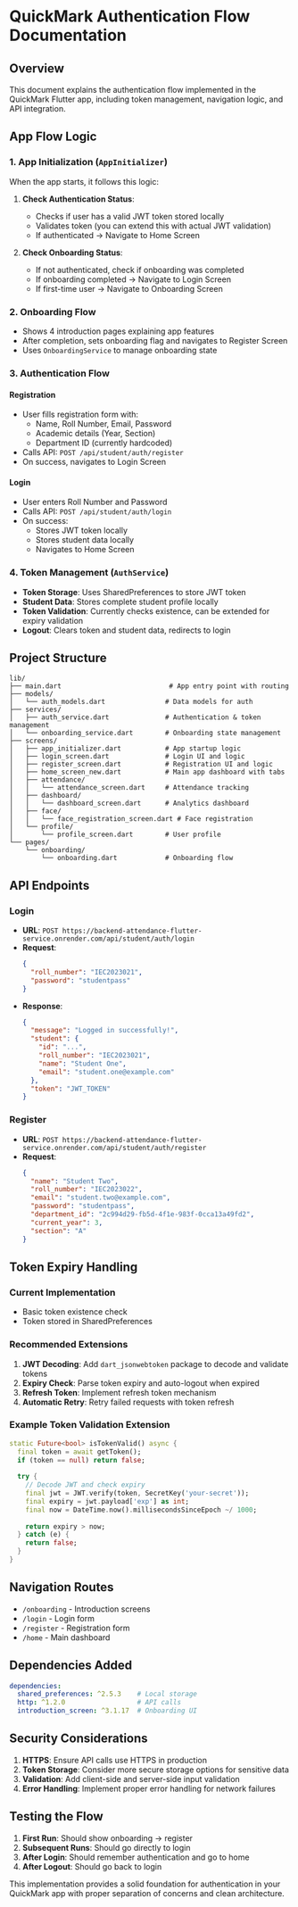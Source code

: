 # QuickMark Authentication Flow Documentation

## Overview
This document explains the authentication flow implemented in the QuickMark Flutter app, including token management, navigation logic, and API integration.

## App Flow Logic

### 1. App Initialization (`AppInitializer`)
When the app starts, it follows this logic:

1. **Check Authentication Status**: 
   - Checks if user has a valid JWT token stored locally
   - Validates token (you can extend this with actual JWT validation)
   - If authenticated → Navigate to Home Screen

2. **Check Onboarding Status**:
   - If not authenticated, check if onboarding was completed
   - If onboarding completed → Navigate to Login Screen
   - If first-time user → Navigate to Onboarding Screen

### 2. Onboarding Flow
- Shows 4 introduction pages explaining app features
- After completion, sets onboarding flag and navigates to Register Screen
- Uses `OnboardingService` to manage onboarding state

### 3. Authentication Flow

#### Registration
- User fills registration form with:
  - Name, Roll Number, Email, Password
  - Academic details (Year, Section)
  - Department ID (currently hardcoded)
- Calls API: `POST /api/student/auth/register`
- On success, navigates to Login Screen

#### Login
- User enters Roll Number and Password
- Calls API: `POST /api/student/auth/login`
- On success:
  - Stores JWT token locally
  - Stores student data locally
  - Navigates to Home Screen

### 4. Token Management (`AuthService`)
- **Token Storage**: Uses SharedPreferences to store JWT token
- **Student Data**: Stores complete student profile locally
- **Token Validation**: Currently checks existence, can be extended for expiry validation
- **Logout**: Clears token and student data, redirects to login

## Project Structure

```
lib/
├── main.dart                           # App entry point with routing
├── models/
│   └── auth_models.dart               # Data models for auth
├── services/
│   ├── auth_service.dart              # Authentication & token management
│   └── onboarding_service.dart        # Onboarding state management
├── screens/
│   ├── app_initializer.dart           # App startup logic
│   ├── login_screen.dart              # Login UI and logic
│   ├── register_screen.dart           # Registration UI and logic
│   ├── home_screen_new.dart           # Main app dashboard with tabs
│   ├── attendance/
│   │   └── attendance_screen.dart     # Attendance tracking
│   ├── dashboard/
│   │   └── dashboard_screen.dart      # Analytics dashboard
│   ├── face/
│   │   └── face_registration_screen.dart # Face registration
│   └── profile/
│       └── profile_screen.dart        # User profile
└── pages/
    └── onboarding/
        └── onboarding.dart            # Onboarding flow
```

## API Endpoints

### Login
- **URL**: `POST https://backend-attendance-flutter-service.onrender.com/api/student/auth/login`
- **Request**:
  ```json
  {
    "roll_number": "IEC2023021",
    "password": "studentpass"
  }
  ```
- **Response**:
  ```json
  {
    "message": "Logged in successfully!",
    "student": {
      "id": "...",
      "roll_number": "IEC2023021",
      "name": "Student One",
      "email": "student.one@example.com"
    },
    "token": "JWT_TOKEN"
  }
  ```

### Register
- **URL**: `POST https://backend-attendance-flutter-service.onrender.com/api/student/auth/register`
- **Request**:
  ```json
  {
    "name": "Student Two",
    "roll_number": "IEC2023022",
    "email": "student.two@example.com",
    "password": "studentpass",
    "department_id": "2c994d29-fb5d-4f1e-983f-0cca13a49fd2",
    "current_year": 3,
    "section": "A"
  }
  ```

## Token Expiry Handling

### Current Implementation
- Basic token existence check
- Token stored in SharedPreferences

### Recommended Extensions
1. **JWT Decoding**: Add `dart_jsonwebtoken` package to decode and validate tokens
2. **Expiry Check**: Parse token expiry and auto-logout when expired
3. **Refresh Token**: Implement refresh token mechanism
4. **Automatic Retry**: Retry failed requests with token refresh

### Example Token Validation Extension
```dart
static Future<bool> isTokenValid() async {
  final token = await getToken();
  if (token == null) return false;
  
  try {
    // Decode JWT and check expiry
    final jwt = JWT.verify(token, SecretKey('your-secret'));
    final expiry = jwt.payload['exp'] as int;
    final now = DateTime.now().millisecondsSinceEpoch ~/ 1000;
    
    return expiry > now;
  } catch (e) {
    return false;
  }
}
```

## Navigation Routes
- `/onboarding` - Introduction screens
- `/login` - Login form
- `/register` - Registration form  
- `/home` - Main dashboard

## Dependencies Added
```yaml
dependencies:
  shared_preferences: ^2.5.3    # Local storage
  http: ^1.2.0                  # API calls
  introduction_screen: ^3.1.17  # Onboarding UI
```

## Security Considerations
1. **HTTPS**: Ensure API calls use HTTPS in production
2. **Token Storage**: Consider more secure storage options for sensitive data
3. **Validation**: Add client-side and server-side input validation
4. **Error Handling**: Implement proper error handling for network failures

## Testing the Flow
1. **First Run**: Should show onboarding → register
2. **Subsequent Runs**: Should go directly to login
3. **After Login**: Should remember authentication and go to home
4. **After Logout**: Should go back to login

This implementation provides a solid foundation for authentication in your QuickMark app with proper separation of concerns and clean architecture.
